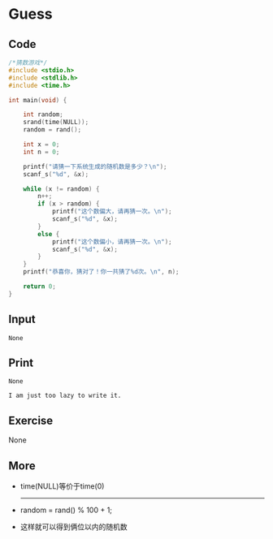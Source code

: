 # Guess

## Code

```C
/*猜数游戏*/
#include <stdio.h>
#include <stdlib.h>
#include <time.h>

int main(void) {

	int random;
	srand(time(NULL));
	random = rand();

	int x = 0;
	int n = 0;

	printf("请猜一下系统生成的随机数是多少？\n");
	scanf_s("%d", &x);

	while (x != random) {
		n++;
		if (x > random) {
			printf("这个数偏大，请再猜一次。\n");
			scanf_s("%d", &x);
		}
		else {
			printf("这个数偏小，请再猜一次。\n");
			scanf_s("%d", &x);
		}
	}
	printf("恭喜你，猜对了！你一共猜了%d次。\n", n);

	return 0;
}

```

## Input

`None`

## Print

`None`

`I am just too lazy to write it.`

## Exercise

None

## More

* time(NULL)等价于time(0)

  ---

* random = rand() % 100 + 1;

* 这样就可以得到俩位以内的随机数

